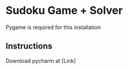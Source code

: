 # Sudoku Game + Solver

Pygame is required for this installation


## Instructions

Download pycharm at
[Link]
